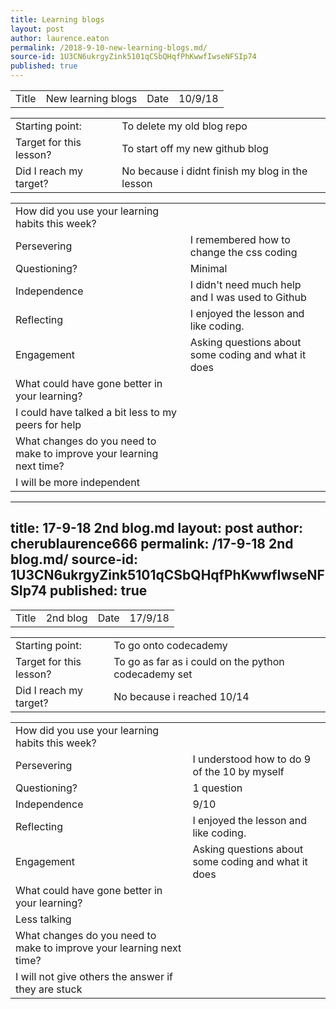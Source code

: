 ```yaml
---
title: Learning blogs
layout: post
author: laurence.eaton
permalink: /2018-9-10-new-learning-blogs.md/
source-id: 1U3CN6ukrgyZink5101qCSbQHqfPhKwwfIwseNFSIp74
published: true
---
```

<table>
  <tr>
    <td>Title</td>
    <td>New learning blogs</td>
    <td>Date</td>
    <td>10/9/18</td>
  </tr>
</table>


<table>
  <tr>
    <td>Starting point:</td>
    <td>To delete my old blog repo</td>
  </tr>
  <tr>
    <td>Target for this lesson?</td>
    <td>To start off my new github blog</td>
  </tr>
  <tr>
    <td>Did I reach my target? </td>
    <td>No because i didnt finish my blog in the lesson</td>
  </tr>
</table>


<table>
  <tr>
    <td>How did you use your learning habits this week?</td>
    <td></td>
  </tr>
  <tr>
    <td>Persevering</td>
    <td>I remembered how to change the css coding</td>
  </tr>
  <tr>
    <td>Questioning?</td>
    <td>Minimal</td>
  </tr>
  <tr>
    <td>Independence</td>
    <td>I didn't need much help and I was used to Github</td>
  </tr>
  <tr>
    <td>Reflecting</td>
    <td>I enjoyed the lesson and like coding.</td>
  </tr>
  <tr>
    <td>Engagement</td>
    <td>Asking questions about some coding and what it does</td>
  </tr>
  <tr>
    <td>What could have gone better in your learning?</td>
    <td></td>
  </tr>
  <tr>
    <td>I could have talked a bit less to my peers for help</td>
    <td></td>
  </tr>
  <tr>
    <td>What changes do you need to make to improve your learning next time?</td>
    <td></td>
  </tr>
  <tr>
    <td>I will be more independent</td>
    <td></td>
  </tr>
</table>

---
title: 17-9-18 2nd blog.md
layout: post
author: cherublaurence666
permalink: /17-9-18 2nd blog.md/
source-id: 1U3CN6ukrgyZink5101qCSbQHqfPhKwwfIwseNFSIp74
published: true
---
<table>
  <tr>
    <td>Title</td>
    <td>2nd blog</td>
    <td>Date</td>
    <td>17/9/18</td>
  </tr>
</table>


<table>
  <tr>
    <td>Starting point:</td>
    <td>To go onto codecademy</td>
  </tr>
  <tr>
    <td>Target for this lesson?</td>
    <td>To go as far as i could on the python codecademy set</td>
  </tr>
  <tr>
    <td>Did I reach my target? </td>
    <td>No because i reached 10/14</td>
  </tr>
</table>


<table>
  <tr>
    <td>How did you use your learning habits this week?</td>
    <td></td>
  </tr>
  <tr>
    <td>Persevering</td>
    <td>I understood how to do 9 of the 10 by myself</td>
  </tr>
  <tr>
    <td>Questioning?</td>
    <td>1 question</td>
  </tr>
  <tr>
    <td>Independence</td>
    <td>9/10</td>
  </tr>
  <tr>
    <td>Reflecting</td>
    <td>I enjoyed the lesson and like coding.</td>
  </tr>
  <tr>
    <td>Engagement</td>
    <td>Asking questions about some coding and what it does</td>
  </tr>
  <tr>
    <td>What could have gone better in your learning?</td>
    <td></td>
  </tr>
  <tr>
    <td>Less talking</td>
    <td></td>
  </tr>
  <tr>
    <td>What changes do you need to make to improve your learning next time?</td>
    <td></td>
  </tr>
  <tr>
    <td>I will not give others the answer if they are stuck</td>
    <td></td>
  </tr>
</table>



